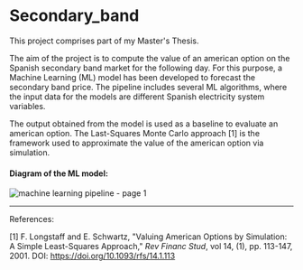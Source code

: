 # Secondary_band

This project comprises part of my Master's Thesis. 

The aim of the project is to compute the value of an american option on the Spanish secondary band market for 
the following day. For this purpose, a Machine Learning (ML) model has been developed to forecast the secondary band price. The pipeline includes 
several ML algorithms, where the input data for the models are different Spanish electricity system variables. 

The output obtained from the model is used as a baseline to evaluate an american option. The Last-Squares Monte Carlo 
approach [1] is the framework used to approximate the value of the american option via simulation.

#### Diagram of the ML model:

![machine learning pipeline - page 1](https://cloud.githubusercontent.com/assets/23661636/24581055/52b2046a-1714-11e7-843a-ac559f3b1361.png)

---
References:

[1] F. Longstaff and E. Schwartz, "Valuing American Options by Simulation: A Simple Least-Squares Approach," _Rev Financ Stud_,
vol 14, (1), pp. 113-147, 2001. DOI: https://doi.org/10.1093/rfs/14.1.113
